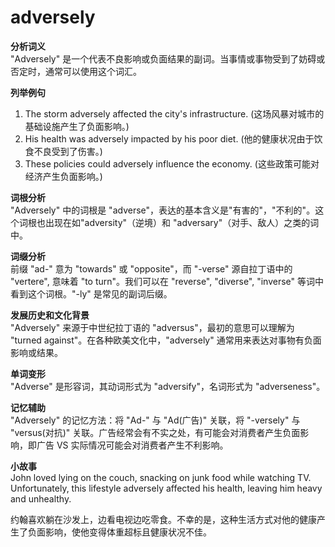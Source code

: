 # adversely

**分析词义**  
"Adversely" 是一个代表不良影响或负面结果的副词。当事情或事物受到了妨碍或否定时，通常可以使用这个词汇。

  

**列举例句**

  

1.  The storm adversely affected the city's infrastructure. (这场风暴对城市的基础设施产生了负面影响。)
2.  His health was adversely impacted by his poor diet. (他的健康状况由于饮食不良受到了伤害。)
3.  These policies could adversely influence the economy. (这些政策可能对经济产生负面影响。)

  

**词根分析**  
"Adversely" 中的词根是 "adverse"，表达的基本含义是"有害的"，"不利的"。这个词根也出现在如"adversity"（逆境）和 "adversary"（对手、敌人）之类的词中。

  

**词缀分析**  
前缀 "ad-" 意为 "towards" 或 "opposite"，而 "-verse" 源自拉丁语中的 "vertere", 意味着 "to turn"。我们可以在 "reverse", "diverse", "inverse" 等词中看到这个词根。"-ly" 是常见的副词后缀。

  

**发展历史和文化背景**  
"Adversely" 来源于中世纪拉丁语的 "adversus"，最初的意思可以理解为 "turned against"。在各种欧美文化中，"adversely" 通常用来表达对事物有负面影响或结果。

  

**单词变形**  
"Adverse" 是形容词，其动词形式为 "adversify"，名词形式为 "adverseness"。

  

**记忆辅助**  
"Adversely" 的记忆方法：将 "Ad-" 与 "Ad(广告)" 关联，将 "-versely" 与 "versus(对抗)" 关联。广告经常会有不实之处，有可能会对消费者产生负面影响，即广告 VS 实际情况可能会对消费者产生不利影响。

  

**小故事**  
John loved lying on the couch, snacking on junk food while watching TV. Unfortunately, this lifestyle adversely affected his health, leaving him heavy and unhealthy.

  

约翰喜欢躺在沙发上，边看电视边吃零食。不幸的是，这种生活方式对他的健康产生了负面影响，使他变得体重超标且健康状况不佳。
